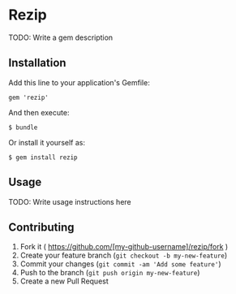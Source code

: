 # Rezip

TODO: Write a gem description

## Installation

Add this line to your application's Gemfile:

    gem 'rezip'

And then execute:

    $ bundle

Or install it yourself as:

    $ gem install rezip

## Usage

TODO: Write usage instructions here

## Contributing

1. Fork it ( https://github.com/[my-github-username]/rezip/fork )
2. Create your feature branch (`git checkout -b my-new-feature`)
3. Commit your changes (`git commit -am 'Add some feature'`)
4. Push to the branch (`git push origin my-new-feature`)
5. Create a new Pull Request
